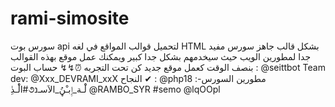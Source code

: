 # rami-simosite
سورس بوت api  لتحميل قوالب المواقع في لغه HTML بشكل قالب جاهز سورس مفيد جدا لمطورين الويب حيث سيخدمهم بشكل جدا كبير  ويمكنك عمل موقع بهذه القوالب بنصف الوقت كعمل موقع جديد  كن تحت التجربه ⏰↯↯  حساب البوت : @seittbot  Team dev: @Xxx_DEVRAMI_xxX  النجاح ✔ : @php18  مطورين السورس-:  #الْٰـدِٰ૭لْٰـة_ٳِبـْڼُ_الاَﺳـנ  @RAMBO_SYR #semo @lqOOpl
